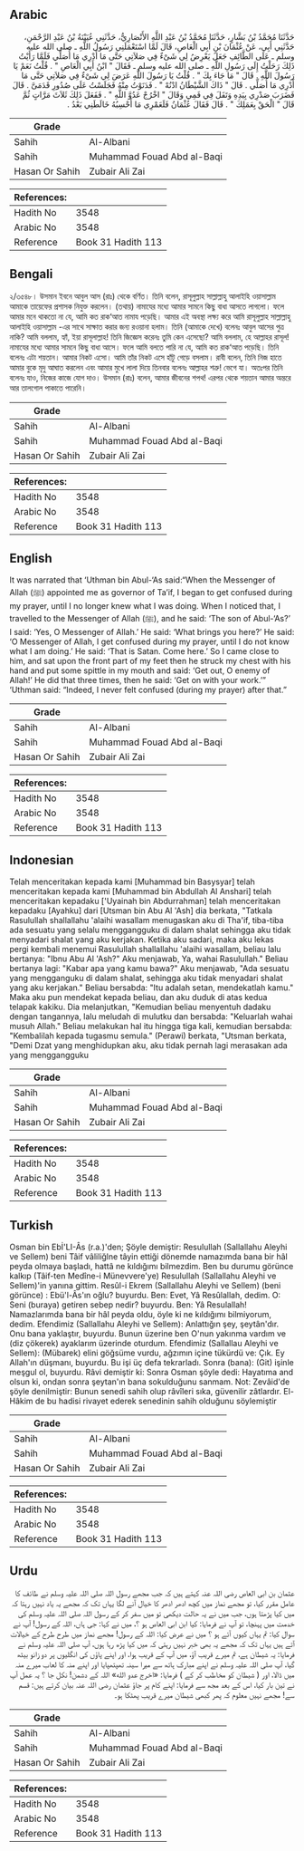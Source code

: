 ## Arabic


<div dir="rtl" lang="ar" style={{fontSize:'larger',backgroundColor:'#f8f9fa',padding:20}}>
حَدَّثَنَا مُحَمَّدُ بْنُ بَشَّارٍ، حَدَّثَنَا مُحَمَّدُ بْنُ عَبْدِ اللَّهِ الأَنْصَارِيُّ، حَدَّثَنِي عُيَيْنَةُ بْنُ عَبْدِ الرَّحْمَنِ، حَدَّثَنِي أَبِي، عَنْ عُثْمَانَ بْنِ أَبِي الْعَاصِ، قَالَ لَمَّا اسْتَعْمَلَنِي رَسُولُ اللَّهِ ـ صلى الله عليه وسلم ـ عَلَى الطَّائِفِ جَعَلَ يَعْرِضُ لِي شَىْءٌ فِي صَلاَتِي حَتَّى مَا أَدْرِي مَا أُصَلِّي فَلَمَّا رَأَيْتُ ذَلِكَ رَحَلْتُ إِلَى رَسُولِ اللَّهِ ـ صلى الله عليه وسلم ـ فَقَالَ ‏"‏ ابْنُ أَبِي الْعَاصِ ‏"‏ ‏.‏ قُلْتُ نَعَمْ يَا رَسُولَ اللَّهِ ‏.‏ قَالَ ‏"‏ مَا جَاءَ بِكَ ‏"‏ ‏.‏ قُلْتُ يَا رَسُولَ اللَّهِ عَرَضَ لِي شَىْءٌ فِي صَلاَتِي حَتَّى مَا أَدْرِي مَا أُصَلِّي ‏.‏ قَالَ ‏"‏ ذَاكَ الشَّيْطَانُ ادْنُهْ ‏"‏ ‏.‏ فَدَنَوْتُ مِنْهُ فَجَلَسْتُ عَلَى صُدُورِ قَدَمَىَّ ‏.‏ قَالَ فَضَرَبَ صَدْرِي بِيَدِهِ وَتَفَلَ فِي فَمِي وَقَالَ ‏"‏ اخْرُجْ عَدُوَّ اللَّهِ ‏"‏ ‏.‏ فَفَعَلَ ذَلِكَ ثَلاَثَ مَرَّاتٍ ثُمَّ قَالَ ‏"‏ الْحَقْ بِعَمَلِكَ ‏"‏ ‏.‏ قَالَ فَقَالَ عُثْمَانُ فَلَعَمْرِي مَا أَحْسِبُهُ خَالَطَنِي بَعْدُ ‏.‏
</div>
<div style={{backgroundColor:'#f8f9fa',padding:20, marginBottom: 10}}><table> <thead> <tr> <th>Grade</th> <th></th> </tr> </thead> <tbody> <tr><td>Sahih</td><td>Al-Albani</td></tr><tr><td>Sahih</td><td>Muhammad Fouad Abd al-Baqi</td></tr><tr><td>Hasan Or Sahih</td><td>Zubair Ali Zai</td></tr></tbody></table><table> <thead> <tr> <th>References:</th> <th></th> </tr> </thead> <tbody><tr><td>Hadith No</td><td>3548</td></tr><tr><td>Arabic No</td><td>3548</td></tr><tr><td>Reference</td><td>Book 31 Hadith 113</td></tr></tbody></table></div>

## Bengali


<div dir="ltr" lang="bn" style={{fontSize:'larger',backgroundColor:'#f8f9fa',padding:20}}>
২/৩৫৪৮। উসমান ইবনে আবুল আস (রাঃ) থেকে বর্ণিত। তিনি বলেন, রাসূলুল্লাহ সাল্লাল্লাহু আলাইহি ওয়াসাল্লাম আমাকে তায়েফের প্রশাসক নিযুক্ত করলেন। (তথায়) নামাযের মধ্যে আমার সামনে কিছু বাধা আসতে লাগলো। ফলে আমার মনে থাকতো না যে, আমি কত রাক‘আত নামায পড়েছি। আমার এই অবস্থা লক্ষ্য করে আমি রাসূলুল্লাহ সাল্লাল্লাহু আলাইহি ওয়াসাল্লাম -এর সাথে সাক্ষাত করার জন্য রওয়ানা হলাম। তিনি (আমাকে দেখে) বলেনঃ আবুল আসের পুত্র নাকি? আমি বললাম, হ্যাঁ, ইয়া রাসূলাল্লাহ! তিনি জিজ্ঞেস করেনঃ তুমি কেন এসেছো? আমি বললাম, হে আল্লাহর রাসূল! নামাযের মধ্যে আমার সামনে কিছু বাধা আসে। ফলে আমি বলতে পারি না যে, আমি কত রাক‘আত পড়েছি। তিনি বলেনঃ এটা শয়তান। আমার নিকট এসো। আমি তাঁর নিকট এসে হাঁটু গেড়ে বসলাম। রাবী বলেন, তিনি নিজ হাতে আমার বুকে মৃদু আঘাত করলেন এবং আমার মুখে লালা দিয়ে তিনবার বলেনঃ আল্লাহর শত্রু! ভেগে যা। অতঃপর তিনি বলেনঃ যাও, নিজের কাজে যোগ দাও। উসমান (রাঃ) বলেন, আমার জীবনের শপথ! এরপর থেকে শয়তান আমার অন্তরে আর তালগোল পাকাতে পারেনি।
</div>
<div style={{backgroundColor:'#f8f9fa',padding:20, marginBottom: 10}}><table> <thead> <tr> <th>Grade</th> <th></th> </tr> </thead> <tbody> <tr><td>Sahih</td><td>Al-Albani</td></tr><tr><td>Sahih</td><td>Muhammad Fouad Abd al-Baqi</td></tr><tr><td>Hasan Or Sahih</td><td>Zubair Ali Zai</td></tr></tbody></table><table> <thead> <tr> <th>References:</th> <th></th> </tr> </thead> <tbody><tr><td>Hadith No</td><td>3548</td></tr><tr><td>Arabic No</td><td>3548</td></tr><tr><td>Reference</td><td>Book 31 Hadith 113</td></tr></tbody></table></div>

## English


<div dir="ltr" lang="en" style={{fontSize:'larger',backgroundColor:'#f8f9fa',padding:20}}>
It was narrated that ‘Uthman bin Abul-‘As said:“When the Messenger of Allah (ﷺ) appointed me as governor of Ta’if, I began to get confused during my prayer, until I no longer knew what I was doing. When I noticed that, I travelled to the Messenger of Allah (ﷺ), and he said: ‘The son of Abul-‘As?’ I said: ‘Yes, O Messenger of Allah.’ He said: ‘What brings you here?’ He said: ‘O Messenger of Allah, I get confused during my prayer, until I do not know what I am doing.’ He said: ‘That is Satan. Come here.’ So I came close to him, and sat upon the front part of my feet then he struck my chest with his hand and put some spittle in my mouth and said: ‘Get out, O enemy of Allah!’ He did that three times, then he said: ‘Get on with your work.’” ‘Uthman said: “Indeed, I never felt confused (during my prayer) after that.”
</div>
<div style={{backgroundColor:'#f8f9fa',padding:20, marginBottom: 10}}><table> <thead> <tr> <th>Grade</th> <th></th> </tr> </thead> <tbody> <tr><td>Sahih</td><td>Al-Albani</td></tr><tr><td>Sahih</td><td>Muhammad Fouad Abd al-Baqi</td></tr><tr><td>Hasan Or Sahih</td><td>Zubair Ali Zai</td></tr></tbody></table><table> <thead> <tr> <th>References:</th> <th></th> </tr> </thead> <tbody><tr><td>Hadith No</td><td>3548</td></tr><tr><td>Arabic No</td><td>3548</td></tr><tr><td>Reference</td><td>Book 31 Hadith 113</td></tr></tbody></table></div>

## Indonesian


<div dir="ltr" lang="id" style={{fontSize:'larger',backgroundColor:'#f8f9fa',padding:20}}>
Telah menceritakan kepada kami [Muhammad bin Basysyar] telah menceritakan kepada kami [Muhammad bin Abdullah Al Anshari] telah menceritakan kepadaku ['Uyainah bin Abdurrahman] telah menceritakan kepadaku [Ayahku] dari [Utsman bin Abu Al 'Ash] dia berkata, "Tatkala Rasulullah shallallahu 'alaihi wasallam menugaskan aku di Tha'if, tiba-tiba ada sesuatu yang selalu menggangguku di dalam shalat sehingga aku tidak menyadari shalat yang aku kerjakan. Ketika aku sadari, maka aku lekas pergi kembali menemui Rasulullah shallallahu 'alaihi wasallam, beliau lalu bertanya: "Ibnu Abu Al 'Ash?" Aku menjawab, Ya, wahai Rasulullah." Beliau bertanya lagi: "Kabar apa yang kamu bawa?" Aku menjawab, "Ada sesuatu yang mengganguku di dalam shalat, sehingga aku tidak menyadari shalat yang aku kerjakan." Beliau bersabda: "Itu adalah setan, mendekatlah kamu." Maka aku pun mendekat kepada beliau, dan aku duduk di atas kedua telapak kakiku. Dia melanjutkan, "Kemudian beliau menyentuh dadaku dengan tangannya, lalu meludah di mulutku dan bersabda: "Keluarlah wahai musuh Allah." Beliau melakukan hal itu hingga tiga kali, kemudian bersabda: "Kembalilah kepada tugasmu semula." (Perawi) berkata, "Utsman berkata, "Demi Dzat yang menghidupkan aku, aku tidak pernah lagi merasakan ada yang menggangguku
</div>
<div style={{backgroundColor:'#f8f9fa',padding:20, marginBottom: 10}}><table> <thead> <tr> <th>Grade</th> <th></th> </tr> </thead> <tbody> <tr><td>Sahih</td><td>Al-Albani</td></tr><tr><td>Sahih</td><td>Muhammad Fouad Abd al-Baqi</td></tr><tr><td>Hasan Or Sahih</td><td>Zubair Ali Zai</td></tr></tbody></table><table> <thead> <tr> <th>References:</th> <th></th> </tr> </thead> <tbody><tr><td>Hadith No</td><td>3548</td></tr><tr><td>Arabic No</td><td>3548</td></tr><tr><td>Reference</td><td>Book 31 Hadith 113</td></tr></tbody></table></div>

## Turkish


<div dir="ltr" lang="tr" style={{fontSize:'larger',backgroundColor:'#f8f9fa',padding:20}}>
Osman bin Ebİ'LI-Âs (r.a.)'den; Şöyle demiştir: Resulullah (Sallallahu Aleyhi ve Sellem) beni Tâif vâliliğlne tâyin ettiği dönemde namazımda bana bir hâl peyda olmaya başladı, hattâ ne kıldığımı bilmezdim. Ben bu durumu görünce kalkıp (Tâif-ten Medîne-i Münevvere'ye) Resulullah (Sallallahu Aleyhi ve Sellem)'in yanına gittim. Resûl-i Ekrem (Sallallahu Aleyhi ve Sellem) (beni görünce) : Ebü'l-Âs'ın oğlu? buyurdu. Ben: Evet, Yâ Resûlallah, dedim. O: Seni (buraya) getiren sebep nedir? buyurdu. Ben: Yâ Resulallah! Namazlarımda bana bir hâl peyda oldu, öyle ki ne kıldığımı bilmiyorum, dedim. Efendimiz (Sallallahu Aleyhi ve Sellem): Anlattığın şey, şeytân'dır. Onu bana yaklaştır, buyurdu. Bunun üzerine ben O'nun yakınma vardım ve (diz çökerek) ayaklarım üzerinde oturdum. Efendimiz (Sallallau Aleyhi ve Sellem): (Mübarek) elini göğsüme vurdu, ağzımın içine tükürdü ve: Çık. Ey Allah'ın düşmanı, buyurdu. Bu işi üç defa tekrarladı. Sonra (bana): (Git) işinle meşgul ol, buyurdu. Râvi demiştir ki: Sonra Osman şöyle dedi: Hayatıma and olsun ki, ondan sonra şeytan'ın bana sokulduğunu sanmam. Not: Zevâid'de şöyle denilmiştir: Bunun senedi sahih olup râvîleri sıka, güvenilir zâtlardır. El-Hâkim de bu hadisi rivayet ederek senedinin sahih olduğunu söylemiştir
</div>
<div style={{backgroundColor:'#f8f9fa',padding:20, marginBottom: 10}}><table> <thead> <tr> <th>Grade</th> <th></th> </tr> </thead> <tbody> <tr><td>Sahih</td><td>Al-Albani</td></tr><tr><td>Sahih</td><td>Muhammad Fouad Abd al-Baqi</td></tr><tr><td>Hasan Or Sahih</td><td>Zubair Ali Zai</td></tr></tbody></table><table> <thead> <tr> <th>References:</th> <th></th> </tr> </thead> <tbody><tr><td>Hadith No</td><td>3548</td></tr><tr><td>Arabic No</td><td>3548</td></tr><tr><td>Reference</td><td>Book 31 Hadith 113</td></tr></tbody></table></div>

## Urdu


<div dir="rtl" lang="ur" style={{fontSize:'larger',backgroundColor:'#f8f9fa',padding:20}}>
عثمان بن ابی العاص رضی اللہ عنہ کہتے ہیں کہ جب مجھے رسول اللہ صلی اللہ علیہ وسلم نے طائف کا عامل مقرر کیا، تو مجھے نماز میں کچھ ادھر ادھر کا خیال آنے لگا یہاں تک کہ مجھے یہ یاد نہیں رہتا کہ میں کیا پڑھتا ہوں، جب میں نے یہ حالت دیکھی تو میں سفر کر کے رسول اللہ صلی اللہ علیہ وسلم کی خدمت میں پہنچا، تو آپ نے فرمایا: کیا ابن ابی العاص ہو ؟، میں نے کہا: جی ہاں، اللہ کے رسول! آپ نے سوال کیا: تم یہاں کیوں آئے ہو ؟ میں نے عرض کیا: اللہ کے رسول! مجھے نماز میں طرح طرح کے خیالات آتے ہیں یہاں تک کہ مجھے یہ بھی خبر نہیں رہتی کہ میں کیا پڑھ رہا ہوں، آپ صلی اللہ علیہ وسلم نے فرمایا: یہ شیطان ہے، تم میرے قریب آؤ، میں آپ کے قریب ہوا، اور اپنے پاؤں کی انگلیوں پر دو زانو بیٹھ گیا، آپ صلی اللہ علیہ وسلم نے اپنے مبارک ہاتھ سے میرا سینہ تھپتھپایا اور اپنے منہ کا لعاب میرے منہ میں ڈالا، اور ( شیطان کو مخاطب کر کے ) فرمایا: «اخرج عدو الله» اللہ کے دشمن! نکل جا ؟ یہ عمل آپ نے تین بار کیا، اس کے بعد مجھ سے فرمایا: اپنے کام پر جاؤ عثمان رضی اللہ عنہ بیان کرتے ہیں: قسم سے! مجھے نہیں معلوم کہ پھر کبھی شیطان میرے قریب پھٹکا ہو۔
</div>
<div style={{backgroundColor:'#f8f9fa',padding:20, marginBottom: 10}}><table> <thead> <tr> <th>Grade</th> <th></th> </tr> </thead> <tbody> <tr><td>Sahih</td><td>Al-Albani</td></tr><tr><td>Sahih</td><td>Muhammad Fouad Abd al-Baqi</td></tr><tr><td>Hasan Or Sahih</td><td>Zubair Ali Zai</td></tr></tbody></table><table> <thead> <tr> <th>References:</th> <th></th> </tr> </thead> <tbody><tr><td>Hadith No</td><td>3548</td></tr><tr><td>Arabic No</td><td>3548</td></tr><tr><td>Reference</td><td>Book 31 Hadith 113</td></tr></tbody></table></div>